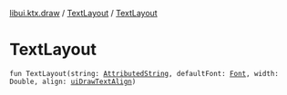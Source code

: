 [libui.ktx.draw](../README.md) / [TextLayout](README.md) / [TextLayout](-text-layout.md)

# TextLayout

`fun TextLayout(string: `[`AttributedString`](../-attributed-string/README.md)`, defaultFont: `[`Font`](../-font/README.md)`, width: Double, align: `[`uiDrawTextAlign`](../../libui/ui-draw-text-align.md)`)`
